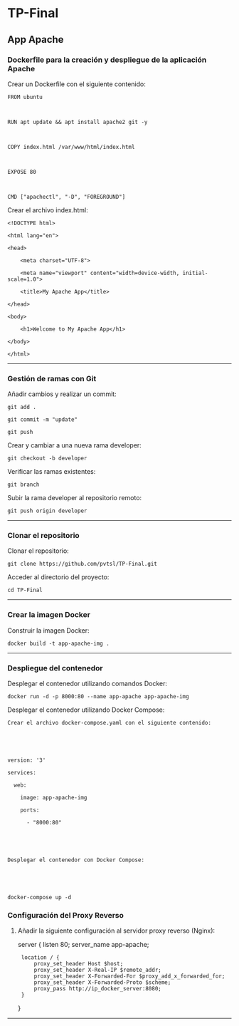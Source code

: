 # TP-Final

## App Apache ##   

### Dockerfile para la creación y despliegue de la aplicación Apache 

 
Crear un Dockerfile con el siguiente contenido: 

  

     

    FROM ubuntu 

  

    RUN apt update && apt install apache2 git -y 

  

    COPY index.html /var/www/html/index.html 

  

    EXPOSE 80 

  

    CMD ["apachectl", "-D", "FOREGROUND"] 

     

  

Crear el archivo index.html: 

  

     

    <!DOCTYPE html> 

    <html lang="en"> 

    <head> 

        <meta charset="UTF-8"> 

        <meta name="viewport" content="width=device-width, initial-scale=1.0"> 

        <title>My Apache App</title> 

    </head> 

    <body> 

        <h1>Welcome to My Apache App</h1> 

    </body> 

    </html> 

     

  

--- 

  

### Gestión de ramas con Git 

  

Añadir cambios y realizar un commit: 

  

     

    git add . 

    git commit -m "update" 

    git push 

     

  

Crear y cambiar a una nueva rama developer: 

  

     

    git checkout -b developer 

     

  

Verificar las ramas existentes: 

  

     

    git branch 

     

  

Subir la rama developer al repositorio remoto: 

  

     

    git push origin developer 

     

  

--- 

  

### Clonar el repositorio 

  

Clonar el repositorio: 

  

     

    git clone https://github.com/pvtsl/TP-Final.git 

     

  

Acceder al directorio del proyecto: 

  

     

    cd TP-Final 

     

  

--- 

  

### Crear la imagen Docker 

  

Construir la imagen Docker: 

  

     

    docker build -t app-apache-img . 

     

   

--- 

  

### Despliegue del contenedor 

  

Desplegar el contenedor utilizando comandos Docker: 

  

     

    docker run -d -p 8000:80 --name app-apache app-apache-img 

     

  

Desplegar el contenedor utilizando Docker Compose: 

  

    Crear el archivo docker-compose.yaml con el siguiente contenido: 

  

     

    version: '3' 

    services: 

      web: 

        image: app-apache-img 

        ports: 

          - "8000:80" 

     

  

    Desplegar el contenedor con Docker Compose: 

  

     

    docker-compose up -d 

     
### Configuración del Proxy Reverso

1. Añadir la siguiente configuración al servidor proxy reverso (Nginx):

    
    server {
        listen 80;
        server_name app-apache;

        location / {
            proxy_set_header Host $host;
            proxy_set_header X-Real-IP $remote_addr;
            proxy_set_header X-Forwarded-For $proxy_add_x_forwarded_for;
            proxy_set_header X-Forwarded-Proto $scheme;
            proxy_pass http://ip_docker_server:8080;
        }
    }
    

---
